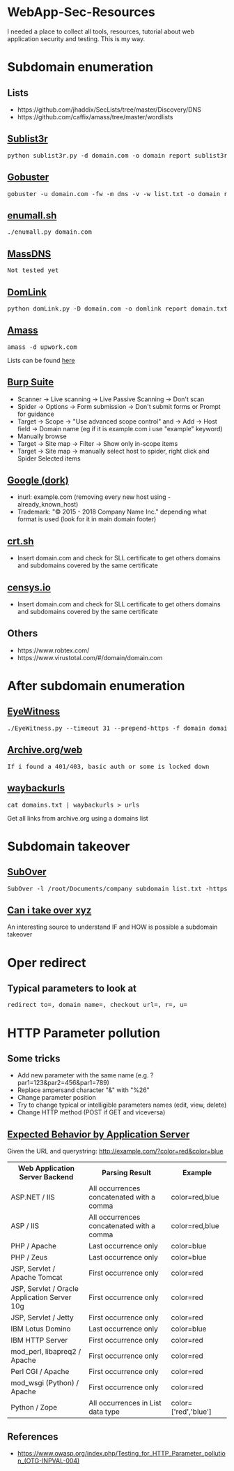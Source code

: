 # WebApp-Sec-Resources
I needed a place to collect all tools, resources, tutorial about web application security and testing. This is my way.



<h1>Subdomain enumeration</h1>

<h2>Lists</h2>
<ul>
  <li>https://github.com/jhaddix/SecLists/tree/master/Discovery/DNS</li>
  <li>https://github.com/caffix/amass/tree/master/wordlists</li>
</ul>

<a href="https://github.com/aboul3la/Sublist3r"><h2>Sublist3r</h2></a>
<pre>python sublist3r.py -d domain.com -o domain_report_sublist3r.txt</li></pre>


<a href="https://github.com/OJ/gobuster"><h2>Gobuster</h2></a>
<pre>gobuster -u domain.com -fw -m dns -v -w list.txt -o domain_report_gobuster.txt</pre>


<a href="https://github.com/jhaddix/domain"><h2>enumall.sh</h2></a>
<pre>./enumall.py domain.com</pre>


<a href="https://github.com/blechschmidt/massdns"><h2>MassDNS</h2></a>
<pre>Not tested yet</pre>


<a href="https://github.com/vysec/DomLink"><h2>DomLink</h2></a>
<pre>python domLink.py -D domain.com -o domlink_report_domain.txt</pre>


<a href="https://github.com/caffix/amass"><h2>Amass</h2></a>
<pre>amass -d upwork.com</pre>
Lists can be found <a href="https://github.com/caffix/amass/tree/master/wordlists">here</a>


<a href="https://youtu.be/Qw1nNPiH_Go?t=22m50s"><h2>Burp Suite</h2></a>
<ul>
  <li>Scanner -> Live scanning -> Live Passive Scanning -> Don't scan</li>
  <li>Spider -> Options -> Form submission -> Don't submit forms or Prompt for guidance</li>
  <li>Target -> Scope -> "Use advanced scope control" and -> Add -> Host field -> Domain name (eg if it is example.com i use "example" keyword)</li>
  <li>Manually browse</li>
  <li>Target -> Site map -> Filter -> Show only in-scope items</li>
  <li>Target -> Site map -> manually select host to spider, right click and Spider Selected items</li>
</ul>


<a href="https://www.google.com"><h2>Google (dork)</h2></a>
<ul>
  <li>inurl: example.com (removing every new host using -already_known_host)</li>
  <li>Trademark: "© 2015 - 2018 Company Name Inc." depending what format is used (look for it in main domain footer)</li>
</ul>

<a href="https://crt.sh/"><h2>crt.sh</h2></a>
<ul>
  <li>Insert domain.com and check for SLL certificate to get others domains and subdomains covered by the same certificate</li>
</ul>

<a href="https://censys.io/"><h2>censys.io</h2></a>
<ul>
  <li>Insert domain.com and check for SLL certificate to get others domains and subdomains covered by the same certificate</li>
</ul>


<h2>Others</h2>
<ul>
  <li>https://www.robtex.com/</li>
  <li>https://www.virustotal.com/#/domain/domain.com</li>
</ul>



<h1>After subdomain enumeration</h1>

<a href="https://github.com/FortyNorthSecurity/EyeWitness"><h2>EyeWitness</h2></a>
<pre>./EyeWitness.py --timeout 31 --prepend-https -f domain_domain_list.txt</pre>


<a href="https://web.archive.org/"><h2>Archive.org/web</h2></a>
<pre>If i found a 401/403, basic auth or some is locked down</pre>


<a href="https://github.com/tomnomnom/waybackurls"><h2>waybackurls</h2></a>
<pre>cat domains.txt | waybackurls > urls</pre>
Get all links from archive.org using a domains list


<h1>Subdomain takeover</h1>


<a href="https://github.com/Ice3man543/SubOver"><h2>SubOver</h2></a>
<pre>SubOver -l /root/Documents/company_subdomain_list.txt -https -v</pre>


<a href="https://github.com/EdOverflow/can-i-take-over-xyz"><h2>Can i take over xyz</h2></a>
An interesting source to understand IF and HOW is possible a subdomain takeover


<h1>Oper redirect</h1>

<h2>Typical parameters to look at</h2>
<pre>redirect_to=, domain_name=, checkout_url=, r=, u=</pre>

<h1>HTTP Parameter pollution</h1>

<h2>Some tricks</h2>
<ul>
  <li>Add new parameter with the same name (e.g. ?par1=123&par2=456&par1=789)</li>
  <li>Replace ampersand character "&" with "%26"</li>
  <li>Change parameter position</li>
  <li>Try to change typical or intelligible parameters names (edit, view, delete)</li>
  <li>Change HTTP method (POST if GET and viceversa)</li>
 </ul>


<a href="https://www.owasp.org/index.php/Testing_for_HTTP_Parameter_pollution_(OTG-INPVAL-004)#Expected_Behavior_by_Application_Server"><h2>Expected Behavior by Application Server</h2></a>
Given the URL and querystring: http://example.com/?color=red&color=blue
<table>

<tbody><tr>
<th> Web Application Server Backend </th>
<th> Parsing Result </th>
<th> Example
</th></tr>
<tr>
<td> ASP.NET / IIS </td>
<td> All occurrences concatenated with a comma </td>
<td> color=red,blue
</td></tr>
<tr>
<td> ASP / IIS </td>
<td> All occurrences concatenated with a comma</td>
<td> color=red,blue
</td></tr>
<tr>
<td> PHP / Apache </td>
<td> Last occurrence only </td>
<td> color=blue
</td></tr>
<tr>
<td> PHP / Zeus </td>
<td> Last occurrence only </td>
<td> color=blue
</td></tr>
<tr>
<td> JSP, Servlet / Apache Tomcat </td>
<td> First occurrence only </td>
<td> color=red
</td></tr>
<tr>
<td> JSP, Servlet / Oracle Application Server 10g </td>
<td> First occurrence only </td>
<td> color=red
</td></tr>
<tr>
<td> JSP, Servlet / Jetty </td>
<td> First occurrence only </td>
<td> color=red
</td></tr>
<tr>
<td> IBM Lotus Domino </td>
<td> Last occurrence only </td>
<td> color=blue
</td></tr>
<tr>
<td> IBM HTTP Server </td>
<td> First occurrence only </td>
<td> color=red
</td></tr>
<tr>
<td> mod_perl, libapreq2 / Apache </td>
<td> First occurrence only </td>
<td> color=red
</td></tr>
<tr>
<td> Perl CGI / Apache </td>
<td> First occurrence only </td>
<td> color=red
</td></tr>
<tr>
<td> mod_wsgi (Python) / Apache </td>
<td> First occurrence only </td>
<td> color=red
</td></tr>
<tr>
<td> Python / Zope </td>
<td> All occurrences in List data type </td>
<td> color=['red','blue']
</td></tr></tbody></table>


<h2>References</h2>
<ul>
  <li><a href="https://www.owasp.org/index.php/Testing_for_HTTP_Parameter_pollution_(OTG-INPVAL-004)">https://www.owasp.org/index.php/Testing_for_HTTP_Parameter_pollution_(OTG-INPVAL-004)</a></li>
 </ul>
